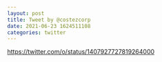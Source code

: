 ```yaml
--- 
layout: post 
title: Tweet by @costezcorp 
date: 2021-06-23 1624511108 
categories: twitter 
--- 
```

https://twitter.com/o/status/1407927727819264000